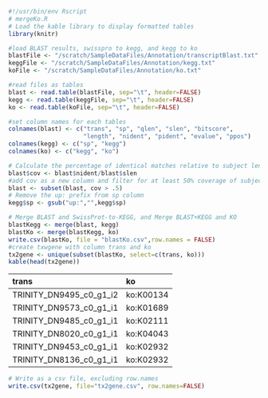 ``` r
#!/usr/bin/env Rscript
# mergeKo.R
# Load the kable library to display formatted tables
library(knitr)

#load BLAST results, swisspro to kegg, and kegg to ko
blastFile <- "/scratch/SampleDataFiles/Annotation/transcriptBlast.txt"
keggFile <- "/scratch/SampleDataFiles/Annotation/kegg.txt"
koFile <- "/scratch/SampleDataFiles/Annotation/ko.txt"

#read files as tables 
blast <- read.table(blastFile, sep="\t", header=FALSE)
kegg <- read.table(keggFile, sep="\t", header=FALSE)
ko <- read.table(koFile, sep="\t", header=FALSE)

#set column names for each tables
colnames(blast) <- c("trans", "sp", "qlen", "slen", "bitscore", 
                     "length", "nident", "pident", "evalue", "ppos")
colnames(kegg) <- c("sp", "kegg")
colnames(ko) <- c("kegg", "ko")

# Calculate the percentage of identical matches relative to subject length in BLAST result 
blast$cov <- blast$nident/blast$slen
#add cov as a new column and filter for at least 50% coverage of subject(SwissProt) sequence
blast <- subset(blast, cov > .5)
# Remove the up: prefix from sp column
kegg$sp <- gsub("up:","",kegg$sp)

# Merge BLAST and SwissProt-to-KEGG, and Merge BLAST+KEGG and KO
blastKegg <- merge(blast, kegg)
blastKo <- merge(blastKegg, ko)
write.csv(blastKo, file = "blastKo.csv",row.names = FALSE)
#create txwgene with column trans and ko
tx2gene <- unique(subset(blastKo, select=c(trans, ko)))
kable(head(tx2gene))
```

| trans                       | ko        |
| :-------------------------- | :-------- |
| TRINITY\_DN9495\_c0\_g1\_i2 | ko:K00134 |
| TRINITY\_DN9573\_c0\_g1\_i1 | ko:K01689 |
| TRINITY\_DN9485\_c0\_g1\_i1 | ko:K02111 |
| TRINITY\_DN8020\_c0\_g1\_i1 | ko:K04043 |
| TRINITY\_DN9453\_c0\_g1\_i1 | ko:K02932 |
| TRINITY\_DN8136\_c0\_g1\_i1 | ko:K02932 |

``` r
# Write as a csv file, excluding row.names
write.csv(tx2gene, file="tx2gene.csv", row.names=FALSE)
```
